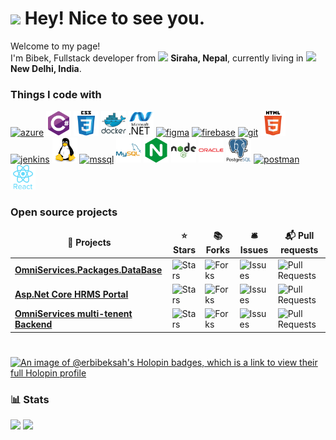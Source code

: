 <h1><img src="https://emojis.slackmojis.com/emojis/images/1531849430/4246/blob-sunglasses.gif?1531849430" width="30"/> Hey! Nice to see you.</h1>

<p>Welcome to my page! </br> I'm Bibek, Fullstack developer from <img src="https://cdn-icons-png.flaticon.com/512/14009/14009867.png" width="13"/> <b>Siraha, Nepal</b>, currently living in <img src="https://cdn-icons-png.flaticon.com/512/206/206606.png" width="13"/> <b>New Delhi, India</b>. </p>

<h3>Things I code with</h3>

<p align="left"> <a href="https://azure.microsoft.com/en-in/" target="_blank" rel="noreferrer"> <img src="https://www.vectorlogo.zone/logos/microsoft_azure/microsoft_azure-icon.svg" alt="azure" width="40" height="40"/></a>
<a href="https://www.w3schools.com/cs/" target="_blank" rel="noreferrer"> <img src="https://raw.githubusercontent.com/devicons/devicon/master/icons/csharp/csharp-original.svg" alt="csharp" width="40" height="40"/></a>
<a href="https://www.w3schools.com/css/" target="_blank" rel="noreferrer"> <img src="https://raw.githubusercontent.com/devicons/devicon/master/icons/css3/css3-original-wordmark.svg" alt="css3" width="40" height="40"/></a>
<a href="https://www.docker.com/" target="_blank" rel="noreferrer"> <img src="https://raw.githubusercontent.com/devicons/devicon/master/icons/docker/docker-original-wordmark.svg" alt="docker" width="40" height="40"/></a>
<a href="https://dotnet.microsoft.com/" target="_blank" rel="noreferrer"> <img src="https://raw.githubusercontent.com/devicons/devicon/master/icons/dot-net/dot-net-original-wordmark.svg" alt="dotnet" width="40" height="40"/></a>
<a href="https://www.figma.com/" target="_blank" rel="noreferrer"> <img src="https://www.vectorlogo.zone/logos/figma/figma-icon.svg" alt="figma" width="40" height="40"/></a>
<a href="https://firebase.google.com/" target="_blank" rel="noreferrer"> <img src="https://www.vectorlogo.zone/logos/firebase/firebase-icon.svg" alt="firebase" width="40" height="40"/></a>
<a href="https://git-scm.com/" target="_blank" rel="noreferrer"> <img src="https://www.vectorlogo.zone/logos/git-scm/git-scm-icon.svg" alt="git" width="40" height="40"/></a>
<a href="https://www.w3.org/html/" target="_blank" rel="noreferrer"> <img src="https://raw.githubusercontent.com/devicons/devicon/master/icons/html5/html5-original-wordmark.svg" alt="html5" width="40" height="40"/></a>
<a href="https://www.jenkins.io" target="_blank" rel="noreferrer"> <img src="https://www.vectorlogo.zone/logos/jenkins/jenkins-icon.svg" alt="jenkins" width="40" height="40"/></a>
<a href="https://www.linux.org/" target="_blank" rel="noreferrer"> <img src="https://raw.githubusercontent.com/devicons/devicon/master/icons/linux/linux-original.svg" alt="linux" width="40" height="40"/></a>
<a href="https://www.microsoft.com/en-us/sql-server" target="_blank" rel="noreferrer"> <img src="https://www.svgrepo.com/show/303229/microsoft-sql-server-logo.svg" alt="mssql" width="40" height="40"/></a>
<a href="https://www.mysql.com/" target="_blank" rel="noreferrer"> <img src="https://raw.githubusercontent.com/devicons/devicon/master/icons/mysql/mysql-original-wordmark.svg" alt="mysql" width="40" height="40"/></a>
<a href="https://www.nginx.com" target="_blank" rel="noreferrer"> <img src="https://raw.githubusercontent.com/devicons/devicon/master/icons/nginx/nginx-original.svg" alt="nginx" width="40" height="40"/></a>
<a href="https://nodejs.org" target="_blank" rel="noreferrer"> <img src="https://raw.githubusercontent.com/devicons/devicon/master/icons/nodejs/nodejs-original-wordmark.svg" alt="nodejs" width="40" height="40"/></a>
<a href="https://www.oracle.com/" target="_blank" rel="noreferrer"> <img src="https://raw.githubusercontent.com/devicons/devicon/master/icons/oracle/oracle-original.svg" alt="oracle" width="40" height="40"/></a>
<a href="https://www.postgresql.org" target="_blank" rel="noreferrer"> <img src="https://raw.githubusercontent.com/devicons/devicon/master/icons/postgresql/postgresql-original-wordmark.svg" alt="postgresql" width="40" height="40"/></a>
<a href="https://postman.com" target="_blank" rel="noreferrer"> <img src="https://www.vectorlogo.zone/logos/getpostman/getpostman-icon.svg" alt="postman" width="40" height="40"/></a>
<a href="https://reactjs.org/" target="_blank" rel="noreferrer"> <img src="https://raw.githubusercontent.com/devicons/devicon/master/icons/react/react-original-wordmark.svg" alt="react" width="40" height="40"/> </a>
</p>


<h3>Open source projects</h3>
<table>
  <thead align="center">
    <tr border: none;>
      <td><b>🎁 Projects</b></td>
      <td><b>⭐ Stars</b></td>
      <td><b>📚 Forks</b></td>
      <td><b>🛎 Issues</b></td>
      <td><b>📬 Pull requests</b></td>
    </tr>
  </thead>
  <tbody>
    <tr>
      <td><a href="https://github.com/erbibeksah/OmniSql"><b>OmniServices.Packages.DataBase</b></a></td>
      <td><img alt="Stars" src="https://img.shields.io/github/stars/erbibeksah/OmniSql?style=flat-square&labelColor=343b41"/></td>
      <td><img alt="Forks" src="https://img.shields.io/github/forks/erbibeksah/OmniSql?style=flat-square&labelColor=343b41"/></td>
      <td><img alt="Issues" src="https://img.shields.io/github/issues/erbibeksah/OmniSql?style=flat-square&labelColor=343b41"/></td>
      <td><img alt="Pull Requests" src="https://img.shields.io/github/issues-pr/erbibeksah/OmniSql?style=flat-square&labelColor=343b41"/></td>
    </tr>
	  <tr>
      <td><a href="https://github.com/ansospace/hrms"><b>Asp.Net Core HRMS Portal</b></a></td>
      <td><img alt="Stars" src="https://img.shields.io/github/stars/ansospace/hrms?style=flat-square&labelColor=343b41"/></td>
      <td><img alt="Forks" src="https://img.shields.io/github/forks/ansospace/hrms?style=flat-square&labelColor=343b41"/></td>
      <td><img alt="Issues" src="https://img.shields.io/github/issues/ansospace/hrms?style=flat-square&labelColor=343b41"/></td>
      <td><img alt="Pull Requests" src="https://img.shields.io/github/issues-pr/tansospace/hrms?style=flat-square&labelColor=343b41"/></td>
    </tr>
    <tr>
      <td><a href="https://github.com/erbibeksah/OmniServices"><b>OmniServices multi-tenent Backend</b></a></td>
      <td><img alt="Stars" src="https://img.shields.io/github/stars/erbibeksah/OmniServices?style=flat-square&labelColor=343b41"/></td>
      <td><img alt="Forks" src="https://img.shields.io/github/forks/erbibeksah/OmniServices?style=flat-square&labelColor=343b41"/></td>
      <td><img alt="Issues" src="https://img.shields.io/github/issues/erbibeksah/OmniServices?style=flat-square&labelColor=343b41"/></td>
      <td><img alt="Pull Requests" src="https://img.shields.io/github/issues-pr/erbibeksah/OmniServices?style=flat-square&labelColor=343b41"/></td>
    </tr>
  </tbody>
</table>


#
[![An image of @erbibeksah's Holopin badges, which is a link to view their full Holopin profile](https://holopin.me/erbibeksah)](https://holopin.io/@erbibeksah)

### 📊 Stats

![](https://github-readme-stats.vercel.app/api?username=erbibeksah&show_icons=true&theme=gruvbox)
![](https://nirzak-streak-stats.vercel.app/?user=erbibeksah&theme=tokyonight)

#
